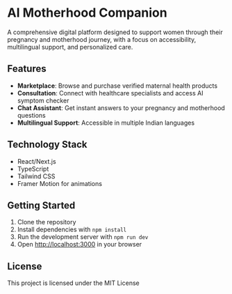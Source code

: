 # AI Motherhood Companion

A comprehensive digital platform designed to support women through their pregnancy and motherhood journey, with a focus on accessibility, multilingual support, and personalized care.

## Features

- **Marketplace**: Browse and purchase verified maternal health products
- **Consultation**: Connect with healthcare specialists and access AI symptom checker
- **Chat Assistant**: Get instant answers to your pregnancy and motherhood questions
- **Multilingual Support**: Accessible in multiple Indian languages

## Technology Stack

- React/Next.js
- TypeScript
- Tailwind CSS
- Framer Motion for animations

## Getting Started

1. Clone the repository
2. Install dependencies with `npm install`
3. Run the development server with `npm run dev`
4. Open [http://localhost:3000](http://localhost:3000) in your browser

## License

This project is licensed under the MIT License
